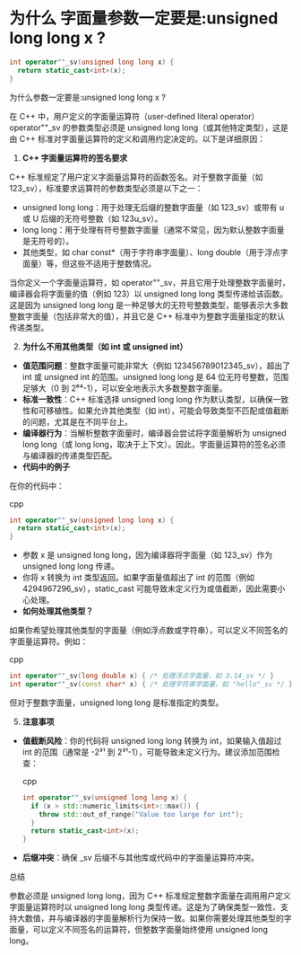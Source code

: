 # 为什么  字面量参数一定要是:unsigned long long x ? 

```C++
int operator""_sv(unsigned long long x) {  
  return static_cast<int>(x);  
} 
```

为什么参数一定要是:unsigned long long x ? 

在 C++ 中，用户定义的字面量运算符（user-defined literal operator）operator""_sv 的参数类型必须是 unsigned long long（或其他特定类型），这是由 C++ 标准对字面量运算符的定义和调用约定决定的。以下是详细原因：

1. **C++ 字面量运算符的签名要求**

C++ 标准规定了用户定义字面量运算符的函数签名。对于整数字面量（如 123_sv），标准要求运算符的参数类型必须是以下之一：

- unsigned long long：用于处理无后缀的整数字面量（如 123_sv）或带有 u 或 U 后缀的无符号整数（如 123u_sv）。
- long long：用于处理有符号整数字面量（通常不常见，因为默认整数字面量是无符号的）。
- 其他类型，如 char const*（用于字符串字面量）、long double（用于浮点字面量）等，但这些不适用于整数情况。

当你定义一个字面量运算符，如 operator""_sv，并且它用于处理整数字面量时，编译器会将字面量的值（例如 123）以 unsigned long long 类型传递给该函数。这是因为 unsigned long long 是一种足够大的无符号整数类型，能够表示大多数整数字面量（包括非常大的值），并且它是 C++ 标准中为整数字面量指定的默认传递类型。

2. **为什么不用其他类型（如 int 或 unsigned int）**

- **值范围问题**：整数字面量可能非常大（例如 123456789012345_sv），超出了 int 或 unsigned int 的范围。unsigned long long 是 64 位无符号整数，范围足够大（0 到 2⁶⁴-1），可以安全地表示大多数整数字面量。
- **标准一致性**：C++ 标准选择 unsigned long long 作为默认类型，以确保一致性和可移植性。如果允许其他类型（如 int），可能会导致类型不匹配或值截断的问题，尤其是在不同平台上。
- **编译器行为**：当解析整数字面量时，编译器会尝试将字面量解析为 unsigned long long（或 long long，取决于上下文）。因此，字面量运算符的签名必须与编译器的传递类型匹配。
- **代码中的例子**

在你的代码中：

cpp

```cpp
int operator""_sv(unsigned long long x) {
  return static_cast<int>(x);
}
```

- 参数 x 是 unsigned long long，因为编译器将字面量（如 123_sv）作为 unsigned long long 传递。
- 你将 x 转换为 int 类型返回。如果字面量值超出了 int 的范围（例如 4294967296_sv），static_cast<int> 可能导致未定义行为或值截断，因此需要小心处理。
- **如何处理其他类型？**

如果你希望处理其他类型的字面量（例如浮点数或字符串），可以定义不同签名的字面量运算符。例如：

cpp

```cpp
int operator""_sv(long double x) { /* 处理浮点字面量，如 3.14_sv */ }
int operator""_sv(const char* x) { /* 处理字符串字面量，如 "hello"_sv */ }
```

但对于整数字面量，unsigned long long 是标准指定的类型。

5. **注意事项**

- **值截断风险**：你的代码将 unsigned long long 转换为 int，如果输入值超过 int 的范围（通常是 -2³¹ 到 2³¹-1），可能导致未定义行为。建议添加范围检查：

  cpp

  ```cpp
  int operator""_sv(unsigned long long x) {
    if (x > std::numeric_limits<int>::max()) {
      throw std::out_of_range("Value too large for int");
    }
    return static_cast<int>(x);
  }
  ```

- **后缀冲突**：确保 _sv 后缀不与其他库或代码中的字面量运算符冲突。

总结

参数必须是 unsigned long long，因为 C++ 标准规定整数字面量在调用用户定义字面量运算符时以 unsigned long long 类型传递。这是为了确保类型一致性、支持大数值，并与编译器的字面量解析行为保持一致。如果你需要处理其他类型的字面量，可以定义不同签名的运算符，但整数字面量始终使用 unsigned long long。